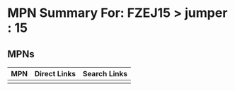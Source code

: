 



# MPN Summary For: FZEJ15 > jumper : 15

## MPNs
  

|MPN|Direct Links|Search Links|
| :--- | :--- | :--- |
||||

